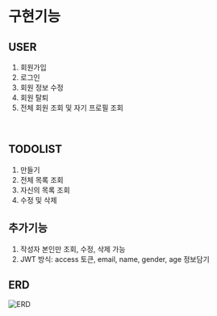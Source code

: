 # 구현기능

## USER
1. 회원가입 <br>
2. 로그인 <br>
3. 회원 정보 수정 <br>
4. 회원 탈퇴 <br>
5. 전체 회원 조회 및 자기 프로필 조회
<br>
  
## TODOLIST
1. 만들기<br>
2. 전체 목록 조회<br>
3. 자신의 목록 조회<br>
4. 수정 및 삭제<br>

## 추가기능
1. 작성자 본인만 조회, 수정, 삭제 가능<br>
2. JWT 방식: access 토큰, email, name, gender, age 정보담기<br>


## ERD
![ERD](https://user-images.githubusercontent.com/126075796/235397784-5a6ac4ad-2145-4905-a63a-89df24b86421.png)
